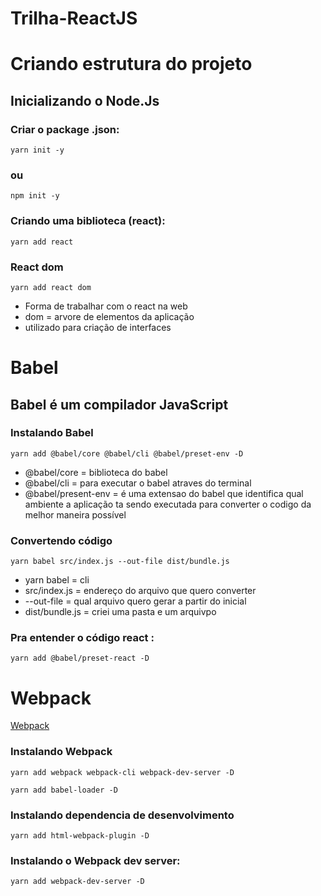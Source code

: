 # Trilha-ReactJS

# Criando estrutura do projeto

## Inicializando o Node.Js

### Criar o package .json:

`yarn init -y`

### ou

`npm init -y`

### Criando uma biblioteca (react):

`yarn add react`

### React dom

`yarn add react dom`

- Forma de trabalhar com o react na web
- dom = arvore de elementos da aplicação
- utilizado para criação de interfaces

# Babel

## Babel é um compilador JavaScript

### Instalando Babel

`yarn add @babel/core @babel/cli @babel/preset-env -D`

- @babel/core = biblioteca do babel
- @babel/cli = para executar o babel atraves do terminal
- @babel/present-env = é uma extensao do babel que identifica qual ambiente a aplicação ta sendo executada para converter o codigo da melhor maneira possível

### Convertendo código

`yarn babel src/index.js --out-file dist/bundle.js`

- yarn babel = cli
- src/index.js = endereço do arquivo que quero converter
- --out-file = qual arquivo quero gerar a partir do inicial
- dist/bundle.js = criei uma pasta e um arquivpo

### Pra entender o código react :

`yarn add @babel/preset-react -D`

# Webpack

[Webpack](https://webpack.js.org/)

### Instalando Webpack

`yarn add webpack webpack-cli webpack-dev-server -D`

`yarn add babel-loader -D `

### Instalando dependencia de desenvolvimento

`yarn add html-webpack-plugin -D`

### Instalando o Webpack dev server:

`yarn add webpack-dev-server -D`
